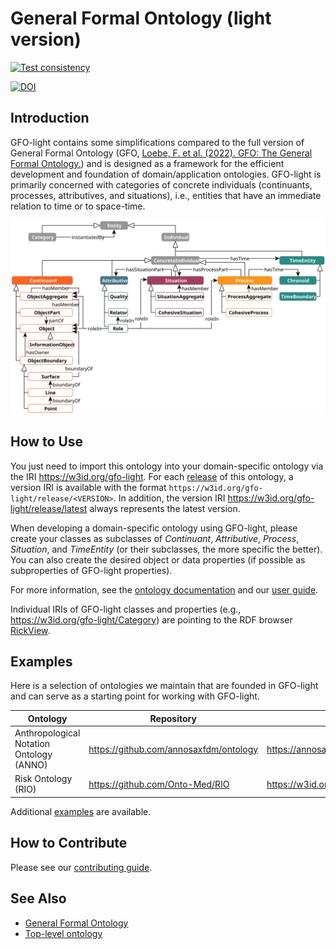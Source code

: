 # General Formal Ontology (light version)

[![Test consistency](https://github.com/Onto-Med/gfo-light/actions/workflows/test.yml/badge.svg?branch=main)](https://github.com/Onto-Med/gfo-light/actions/workflows/test.yml)

[![DOI](https://zenodo.org/badge/927218818.svg)](https://doi.org/10.5281/zenodo.14833002)

## Introduction

GFO-light contains some simplifications compared to the full version of General Formal Ontology (GFO, [Loebe, F. et al. (2022). GFO: The General Formal Ontology.](https://doi.org/10.3233/AO-220264)) and is designed as a framework for the efficient development and foundation of domain/application ontologies. GFO-light is primarily concerned with categories of concrete individuals (continuants, processes, attributives, and situations), i.e., entities that have an immediate relation to time or to space-time.

![GFO-light overview](docs/images/gfo-light.svg)

## How to Use

You just need to import this ontology into your domain-specific ontology via the IRI https://w3id.org/gfo-light. For each [release](https://github.com/Onto-Med/gfo-light/releases) of this ontology, a version IRI is available with the format `https://w3id.org/gfo-light/release/<VERSION>`. In addition, the version IRI <https://w3id.org/gfo-light/release/latest> always represents the latest version.

When developing a domain-specific ontology using GFO-light, please create your classes as subclasses of _Continuant_, _Attributive_, _Process_, _Situation_, and _TimeEntity_ (or their subclasses, the more specific the better). You can also create the desired object or data properties (if possible as subproperties of GFO-light properties).

For more information, see the [ontology documentation](https://onto-med.github.io/gfo-light/latest/) and our [user guide](docs/guide.md).

Individual IRIs of GFO-light classes and properties (e.g., https://w3id.org/gfo-light/Category) are pointing to the RDF browser [RickView](https://github.com/KonradHoeffner/rickview).

## Examples

Here is a selection of ontologies we maintain that are founded in GFO-light and can serve as a starting point for working with GFO-light.

| Ontology                                 | Repository                             | IRI                             |
| ---------------------------------------- | -------------------------------------- | ------------------------------- |
| Anthropological Notation Ontology (ANNO) | https://github.com/annosaxfdm/ontology | https://annosaxfdm.de/ontology/ |
| Risk Ontology (RIO)                      | https://github.com/Onto-Med/RIO        | https://w3id.org/rio/           |

Additional [examples](examples) are available.

## How to Contribute

Please see our [contributing guide](CONTRIBUTING.md).

## See Also

- [General Formal Ontology](https://github.com/Onto-Med/GFO)
- [Top-level ontology](http://en.wikipedia.org/wiki/Upper_ontology_%28computer_science%29)
